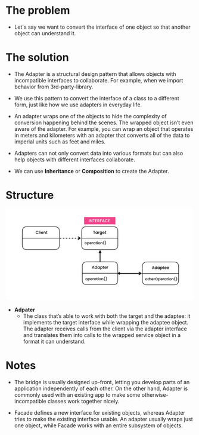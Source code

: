 # The problem

- Let's say we want to convert the interface of one object so that another object can understand it.

# The solution

- The Adapter is a structural design pattern that allows objects with incompatible interfaces to collaborate. For example, when we import behavior from 3rd-party-library.

- We use this pattern to convert the interface of a class to a different form, just like how we use adapters in everyday life.

- An adapter wraps one of the objects to hide the complexity of conversion happening behind the scenes. The wrapped object isn’t even aware of the adapter. For example, you can wrap an object that operates in meters and kilometers with an adapter that converts all of the data to imperial units such as feet and miles.

- Adapters can not only convert data into various formats but can also help objects with different interfaces collaborate.

- We can use **Inheritance** or **Composition** to create the Adapter.

# Structure

![](diagram.png)

- **Adpater**
    - The class that’s able to work with both the target and the adaptee: it implements the target interface while wrapping the adaptee object. The adapter receives calls from the client via the adapter interface and translates them into calls to the wrapped service object in a format it can understand.

# Notes

- The bridge is usually designed up-front, letting you develop parts of an application independently of each other. On the other hand, Adapter is commonly used with an existing app to make some otherwise-incompatible classes work together nicely.

- Facade defines a new interface for existing objects, whereas Adapter tries to make the existing interface usable. An adapter usually wraps just one object, while Facade works with an entire subsystem of objects.